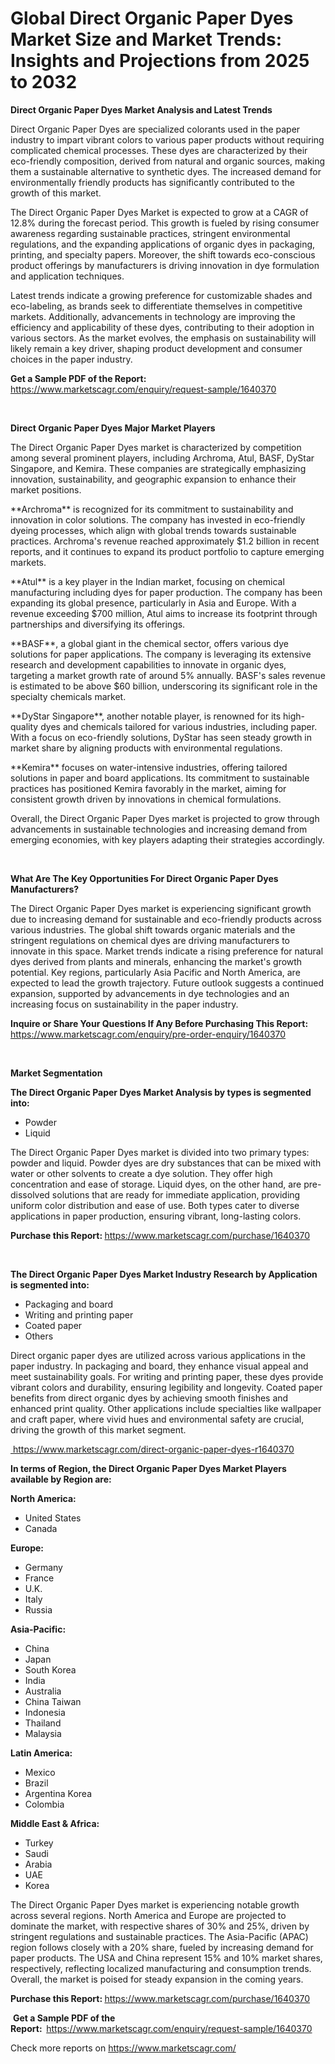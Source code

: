 <p><h1>Global Direct Organic Paper Dyes Market Size and Market Trends: Insights and Projections from 2025 to 2032</h1></p><p><strong>Direct Organic Paper Dyes Market Analysis and Latest Trends</strong></p>
<p><p>Direct Organic Paper Dyes are specialized colorants used in the paper industry to impart vibrant colors to various paper products without requiring complicated chemical processes. These dyes are characterized by their eco-friendly composition, derived from natural and organic sources, making them a sustainable alternative to synthetic dyes. The increased demand for environmentally friendly products has significantly contributed to the growth of this market.</p><p>The Direct Organic Paper Dyes Market is expected to grow at a CAGR of 12.8% during the forecast period. This growth is fueled by rising consumer awareness regarding sustainable practices, stringent environmental regulations, and the expanding applications of organic dyes in packaging, printing, and specialty papers. Moreover, the shift towards eco-conscious product offerings by manufacturers is driving innovation in dye formulation and application techniques.</p><p>Latest trends indicate a growing preference for customizable shades and eco-labeling, as brands seek to differentiate themselves in competitive markets. Additionally, advancements in technology are improving the efficiency and applicability of these dyes, contributing to their adoption in various sectors. As the market evolves, the emphasis on sustainability will likely remain a key driver, shaping product development and consumer choices in the paper industry.</p></p>
<p><strong>Get a Sample PDF of the Report:&nbsp;</strong> <a href="https://www.marketscagr.com/enquiry/request-sample/1640370?utm_campaign=2635&utm_medium=2&utm_source=Github&utm_content=ia&utm_term=02042025&utm_id=direct-organic-paper-dyes">https://www.marketscagr.com/enquiry/request-sample/1640370</a></p>
<p>&nbsp;</p>
<p><strong>Direct Organic Paper Dyes Major Market Players</strong></p>
<p><p>The Direct Organic Paper Dyes market is characterized by competition among several prominent players, including Archroma, Atul, BASF, DyStar Singapore, and Kemira. These companies are strategically emphasizing innovation, sustainability, and geographic expansion to enhance their market positions.</p><p>**Archroma** is recognized for its commitment to sustainability and innovation in color solutions. The company has invested in eco-friendly dyeing processes, which align with global trends towards sustainable practices. Archroma's revenue reached approximately $1.2 billion in recent reports, and it continues to expand its product portfolio to capture emerging markets.</p><p>**Atul** is a key player in the Indian market, focusing on chemical manufacturing including dyes for paper production. The company has been expanding its global presence, particularly in Asia and Europe. With a revenue exceeding $700 million, Atul aims to increase its footprint through partnerships and diversifying its offerings.</p><p>**BASF**, a global giant in the chemical sector, offers various dye solutions for paper applications. The company is leveraging its extensive research and development capabilities to innovate in organic dyes, targeting a market growth rate of around 5% annually. BASF's sales revenue is estimated to be above $60 billion, underscoring its significant role in the specialty chemicals market.</p><p>**DyStar Singapore**, another notable player, is renowned for its high-quality dyes and chemicals tailored for various industries, including paper. With a focus on eco-friendly solutions, DyStar has seen steady growth in market share by aligning products with environmental regulations.</p><p>**Kemira** focuses on water-intensive industries, offering tailored solutions in paper and board applications. Its commitment to sustainable practices has positioned Kemira favorably in the market, aiming for consistent growth driven by innovations in chemical formulations.</p><p>Overall, the Direct Organic Paper Dyes market is projected to grow through advancements in sustainable technologies and increasing demand from emerging economies, with key players adapting their strategies accordingly.</p></p>
<p>&nbsp;</p>
<p><strong>What Are The Key Opportunities For Direct Organic Paper Dyes Manufacturers?</strong></p>
<p><p>The Direct Organic Paper Dyes market is experiencing significant growth due to increasing demand for sustainable and eco-friendly products across various industries. The global shift towards organic materials and the stringent regulations on chemical dyes are driving manufacturers to innovate in this space. Market trends indicate a rising preference for natural dyes derived from plants and minerals, enhancing the market's growth potential. Key regions, particularly Asia Pacific and North America, are expected to lead the growth trajectory. Future outlook suggests a continued expansion, supported by advancements in dye technologies and an increasing focus on sustainability in the paper industry.</p></p>
<p><strong>Inquire or Share Your Questions If Any Before Purchasing This Report:</strong> <a href="https://www.marketscagr.com/enquiry/pre-order-enquiry/1640370?utm_campaign=2635&utm_medium=2&utm_source=Github&utm_content=ia&utm_term=02042025&utm_id=direct-organic-paper-dyes">https://www.marketscagr.com/enquiry/pre-order-enquiry/1640370</a></p>
<p>&nbsp;</p>
<p><strong>Market Segmentation</strong></p>
<p><strong>The Direct Organic Paper Dyes Market Analysis by types is segmented into:</strong></p>
<p><ul><li>Powder</li><li>Liquid</li></ul></p>
<p><p>The Direct Organic Paper Dyes market is divided into two primary types: powder and liquid. Powder dyes are dry substances that can be mixed with water or other solvents to create a dye solution. They offer high concentration and ease of storage. Liquid dyes, on the other hand, are pre-dissolved solutions that are ready for immediate application, providing uniform color distribution and ease of use. Both types cater to diverse applications in paper production, ensuring vibrant, long-lasting colors.</p></p>
<p><strong>Purchase this Report:&nbsp;</strong><a href="https://www.marketscagr.com/purchase/1640370?utm_campaign=2635&utm_medium=2&utm_source=Github&utm_content=ia&utm_term=02042025&utm_id=direct-organic-paper-dyes">https://www.marketscagr.com/purchase/1640370</a></p>
<p>&nbsp;</p>
<p><strong>The Direct Organic Paper Dyes Market Industry Research by Application is segmented into:</strong></p>
<p><ul><li>Packaging and board</li><li>Writing and printing paper</li><li>Coated paper</li><li>Others</li></ul></p>
<p><p>Direct organic paper dyes are utilized across various applications in the paper industry. In packaging and board, they enhance visual appeal and meet sustainability goals. For writing and printing paper, these dyes provide vibrant colors and durability, ensuring legibility and longevity. Coated paper benefits from direct organic dyes by achieving smooth finishes and enhanced print quality. Other applications include specialties like wallpaper and craft paper, where vivid hues and environmental safety are crucial, driving the growth of this market segment.</p></p>
<p><a href="https://www.marketscagr.com/direct-organic-paper-dyes-r1640370?utm_campaign=2635&utm_medium=2&utm_source=Github&utm_content=ia&utm_term=02042025&utm_id=direct-organic-paper-dyes">&nbsp;https://www.marketscagr.com/direct-organic-paper-dyes-r1640370</a></p>
<p><strong>In terms of Region, the Direct Organic Paper Dyes Market Players available by Region are:</strong></p>
<p>
    <p> <strong> North America: </strong>
        <ul>
            <li>United States</li>
            <li>Canada</li>
        </ul>
        </p> 
    <p> <strong> Europe: </strong>
        <ul>
            <li>Germany</li>
            <li>France</li>
            <li>U.K.</li>
            <li>Italy</li>
            <li>Russia</li>
        </ul>
        </p> 
    <p> <strong> Asia-Pacific: </strong>
        <ul>
            <li>China</li>
            <li>Japan</li>
            <li>South Korea</li>
            <li>India</li>
            <li>Australia</li>
            <li>China Taiwan</li>
            <li>Indonesia</li>
            <li>Thailand</li>
            <li>Malaysia</li>
        </ul>
        </p> 
    <p> <strong> Latin America: </strong>
        <ul>
            <li>Mexico</li>
            <li>Brazil</li>
            <li>Argentina Korea</li>
            <li>Colombia</li>
        </ul>
        </p> 
    <p> <strong> Middle East & Africa: </strong>
        <ul>
            <li>Turkey</li>
            <li>Saudi</li>
            <li>Arabia</li>
            <li>UAE</li>
            <li>Korea</li>
        </ul>
    </p>
    </p>
<p><p>The Direct Organic Paper Dyes market is experiencing notable growth across several regions. North America and Europe are projected to dominate the market, with respective shares of 30% and 25%, driven by stringent regulations and sustainable practices. The Asia-Pacific (APAC) region follows closely with a 20% share, fueled by increasing demand for paper products. The USA and China represent 15% and 10% market shares, respectively, reflecting localized manufacturing and consumption trends. Overall, the market is poised for steady expansion in the coming years.</p></p>
<p><strong>Purchase this Report: </strong><a href="https://www.marketscagr.com/purchase/1640370?utm_campaign=2635&utm_medium=2&utm_source=Github&utm_content=ia&utm_term=02042025&utm_id=direct-organic-paper-dyes">https://www.marketscagr.com/purchase/1640370</a></p>
<p>&nbsp;<strong>Get a Sample PDF of the Report:&nbsp;&nbsp;</strong><a href="https://www.marketscagr.com/enquiry/request-sample/1640370?utm_campaign=2635&utm_medium=2&utm_source=Github&utm_content=ia&utm_term=02042025&utm_id=direct-organic-paper-dyes">https://www.marketscagr.com/enquiry/request-sample/1640370</a></p>
<p><strong></strong></p>
<p>Check more reports on <a href="https://www.marketscagr.com/?utm_campaign=2635&utm_medium=2&utm_source=Github&utm_content=ia&utm_term=02042025&utm_id=direct-organic-paper-dyes">https://www.marketscagr.com/</a></p>